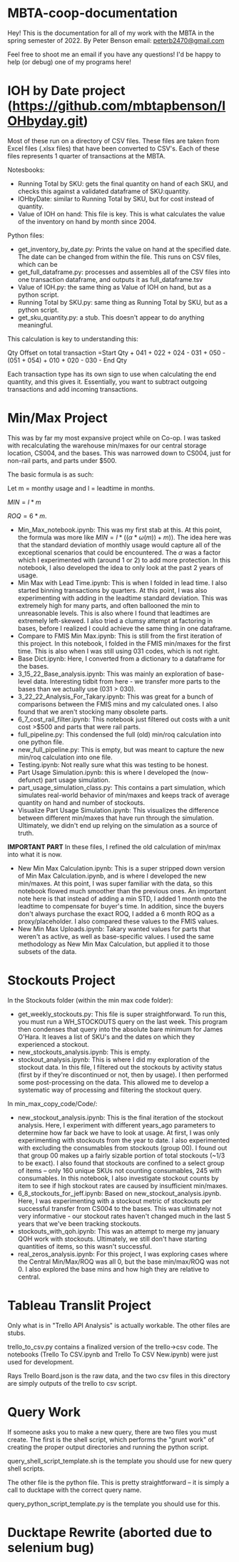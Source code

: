 # MBTA-coop-documentation
Hey! This is the documentation for all of my work with the MBTA in the spring semester of 2022. 
By Peter Benson
email: peterb2470@gmail.com

Feel free to shoot me an email if you have any questions! I'd be happy to help (or debug) one of my programs here! 

# IOH by Date project (https://github.com/mbtapbenson/IOHbyday.git)
Most of these run on a directory of CSV files. These files are taken from Excel files (.xlsx files) that have been converted to CSV's. Each of these files represents 1 quarter of transactions at the MBTA. 

Notesbooks:
- Running Total by SKU: gets the final quantity on hand of each SKU, and checks this against a validated dataframe of SKU:quantity.
- IOHbyDate: similar to Running Total by SKU, but for cost instead of quantity. 
- Value of IOH on hand: This file is key. This is what calculates the value of the inventory on hand by month since 2004. 

Python files:
- get_inventory_by_date.py: Prints the value on hand at the specified date. The date can be changed from within the file. This runs on CSV files, which can be 
- get_full_dataframe.py: processes and assembles all of the CSV files into one transaction dataframe, and outputs it as full_dataframe.tsv
- Value of IOH.py: the same thing as Value of IOH on hand, but as a python script.
- Running Total by SKU.py: same thing as Running Total by SKU, but as a python script. 
- get_sku_quantity.py: a stub. This doesn't appear to do anything meaningful. 

This calculation is key to understanding this:

Qty Offset on total transaction =Start Qty + 041 + 022 + 024 - 031 + 050 - (051 + 054) + 010 + 020 - 030 - End Qty

Each transaction type has its own sign to use when calculating the end quantity, and this gives it. Essentially, you want to subtract outgoing transactions and add incoming transactions. 

# Min/Max Project

This was by far my most expansive project while on Co-op. I was tasked with recalculating the warehouse min/maxes for our central storage location, CS004, and the bases. This was narrowed down to CS004, just for non-rail parts, and parts under $500. 

The basic formula is as such:

Let m = monthy usage and l = leadtime in months. 

$MIN = l * m$

$ROQ = 6 * m$. 

- Min_Max_notebook.ipynb: This was my first stab at this. At this point, the formula was more like $MIN = l * ((\alpha * \omega(m)) + m))$. The idea here was that the standard deviation of monthly usage would capture all of the exceptional scenarios that could be encountered. The $\alpha$ was a factor which I experimented with (around 1 or 2) to add more protection. In this notebook, I also developed the idea to only look at the past 2 years of usage. 
- Min Max with Lead Time.ipynb: This is when I folded in lead time. I also started binning transactions by quarters. At this point, I was also experimenting with adding in the leadtime standard deviation. This was extremely high for many parts, and often ballooned the min to unreasonable levels. This is also where I found that leadtimes are extremely left-skewed. I also tried a clumsy attempt at factoring in bases, before I realized I could achieve the same thing in one dataframe. 
- Compare to FMIS Min Max.ipynb: This is still from the first iteration of this project. In this notebook, I folded in the FMIS min/maxes for the first time. This is also when I was still using 031 codes, which is not right. 
- Base Dict.ipynb: Here, I converted from a dictionary to a dataframe for the bases. 
- 3_15_22_Base_analysis.ipynb: This was mainly an exploration of base-level data. Interesting tidbit from here - we transfer more parts to the bases than we actually use (031 > 030). 
- 3_22_22_Analysis_For_Takary.ipynb: This was great for a bunch of comparisons between the FMIS mins and my calculated ones. I also found that we aren't stocking many obsolete parts. 
- 6_7_cost_rail_filter.ipynb: This notebook just filtered out costs with a unit cost >$500 and parts that were rail parts. 
- full_pipeline.py: This condensed the full (old) min/roq calculation into one python file. 
- new_full_pipeline.py: This is empty, but was meant to capture the new min/roq calculation into one file. 
- Testing.ipynb: Not really sure what this was testing to be honest. 
- Part Usage Simulation.ipynb: this is where I developed the (now-defunct) part usage simulation. 
- part_usage_simulation_class.py: This contains a part simulation, which simulates real-world behavior of min/maxes and keeps track of average quantity on hand and number of stockouts. 
- Visualize Part Usage Simulation.ipynb: This visualizes the difference between different min/maxes that have run through the simulation. Ultimately, we didn't end up relying on the simulation as a source of truth.  

**IMPORTANT PART**
In these files, I refined the old calculation of min/max into what it is now. 
- New Min Max Calculation.ipynb: This is a super stripped down version of Min Max Calculation.ipynb, and is where I developed the new min/maxes. At this point, I was super familiar with the data, so this notebook flowed much smoother than the previous ones. An important note here is that instead of adding a min STD, I added 1 month onto the leadtime to compensate for buyer's time. In addition, since the buyers don't always purchase the exact ROQ, I added a 6 month ROQ as a proxy/placeholder. I also compared these values to the FMIS values. 
- New Min Max Uploads.ipynb: Takary wanted values for parts that weren't as active, as well as base-specific values. I used the same methodology as New Min Max Calculation, but applied it to those subsets of the data. 

# Stockouts Project

In the Stockouts folder (within the min max code folder):
- get_weekly_stockouts.py: This file is super straightforward. To run this, you must run a WH_STOCKOUTS query on the last week. This program then condenses that query into the absolute bare minimum for James O'Hara. It leaves a list of SKU's and the dates on which they experienced a stockout. 
- new_stockouts_analysis.ipynb: This is empty. 
- stockout_analysis.ipynb: This is where I did my exploration of the stockout data. In this file, I filtered out the stockouts by activity status (first by if they're discontinued or not, then by usage). I then performed some post-processing on the data. This allowed me to develop a systematic way of processing and filtering the stockout query. 

In min_max_copy_code/Code/:
- new_stockout_analysis.ipynb: This is the final iteration of the stockout analysis. Here, I experiment with different years_ago parameters to determine how far back we have to look at usage. At first, I was only experimenting with stockouts from the year to date. I also experimented with excluding the consumables from stockouts (group 00). I found out that group 00 makes up a fairly sizable portion of total stockouts (~1/3 to be exact). I also found that stockouts are confined to a select group of items – only 160 unique SKUs not counting consumables, 245 with consumables. In this notebook, I also investigate stockout counts by item to see if high stockout rates are caused by insufficient min/maxes. 
- 6_8_stockouts_for_jeff.ipynb: Based on new_stockout_analysis.ipynb. Here, I was experimenting with a stockout metric of stockouts per successful transfer from CS004 to the bases. This was ultimately not very informative - our stockout rates haven't changed much in the last 5 years that we've been tracking stockouts. 
- stockouts_with_qoh.ipynb: This was an attempt to merge my january QOH work with stockouts. Ultimately, we still don't have starting quantities of items, so this wasn't successful. 
- real_zeros_analysis.ipynb: For this project, I was exploring cases where the Central Min/Max/ROQ was all 0, but the base min/max/ROQ was not 0. I also explored the base mins and how high they are relative to central. 

# Tableau Translit Project

Only what is in "Trello API Analysis" is actually workable. The other files are stubs.

trello_to_csv.py contains a finalized version of the trello->csv code. The notebooks (Trello To CSV.ipynb and Trello To CSV New.ipynb) were just used for development. 

Rays Trello Board.json is the raw data, and the two csv files in this directory are simply outputs of the trello to csv script. 

# Query Work

If someone asks you to make a new query, there are two files you must create. The first is the shell script, which performs the "grunt work" of creating the proper output directories and running the python script. 

query_shell_script_template.sh is the template you should use for new query shell scripts. 

The other file is the python file. This is pretty straightforward – it is simply a call to ducktape with the correct query name. 

query_python_script_template.py is the template you should use for this. 

# Ducktape Rewrite (aborted due to selenium bug)
